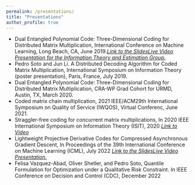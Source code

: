 ```yaml
---
permalink: /presentations/
title: "Presentations"
author_profile: true
---
```


+ Dual Entangled Polynomial Code: Three-Dimensional Coding for Distributed Matrix Multiplication, International Conference on Machine Learning, Long Beach, CA, June 2019.[*Link to the SlidesLive Video Presentation for the Information Theory and Estimation Group*.](https://slideslive.com/38917931/information-theory-and-estimation)
+ Pedro Soto and Jun Li. A Distributed Decoding Algorithm for Coded Matrix Multiplication, International Symposium on Information Theory (poster presentation), Paris, France, July 2019.
+ Dual Entangled Polynomial Code: Three-Dimensional Coding for Distributed Matrix Multiplication, CRA-WP Grad Cohort for URMD, Austin, TX, March 2020.
+ Coded matrix chain multiplication, 2021 IEEE/ACM29th International Symposium on Quality of Service (IWQOS), Virtual Conferenc, June 2021.
+ Straggler-free coding for concurrent matrix multiplications, In 2020 IEEE International Symposium on Information Theory (ISIT), 2020 [*Link to Video*](https://2020.ieee-isit-virtual.org/presentation/lecture/straggler-free-coding-concurrent-matrix-multiplications)
+ Lightweight Projective Derivative Codes for Compressed Asynchronous Gradient Descent, In Proceedings of the 39th International Conference on Machine Learning (ICML), July 2022 [*Link to the SlidesLive Video Presentation*.](https://slideslive.com/38983290/lightweight-projective-derivative-codes-for-compressed-asynchronous-gradient-descent?ref=search-presentations-Pedro+Soto)
+ Felisa Vazquez-Abad, Oliver Shetler, and Pedro Soto, Quantile Formulation for Optimization under a Qualitative Risk Constraint. In IEEE Conference on Decision and Control (CDC), December 2022
